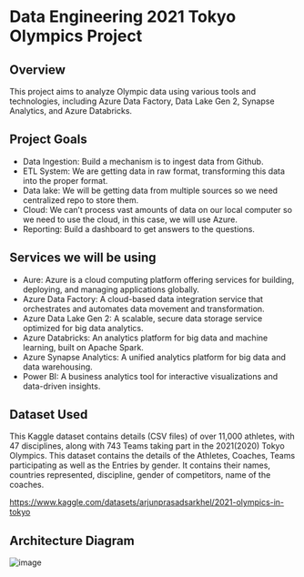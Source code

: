 # Data Engineering 2021 Tokyo Olympics Project
 
## Overview

This project aims to analyze Olympic data using various tools and technologies, including Azure Data Factory, Data Lake Gen 2, Synapse Analytics, and Azure Databricks.

## Project Goals

- Data Ingestion: Build a mechanism is to ingest data from Github.
- ETL System: We are getting data in raw format, transforming this data into the proper format.
- Data lake: We will be getting data from multiple sources so we need centralized repo to store them.
- Cloud: We can’t process vast amounts of data on our local computer so we need to use the cloud, in this case, we will use Azure.
- Reporting: Build a dashboard to get answers to the questions.

## Services we will be using

- Aure: Azure is a cloud computing platform offering services for building, deploying, and managing applications globally.
- Azure Data Factory: A cloud-based data integration service that orchestrates and automates data movement and transformation.
- Azure Data Lake Gen 2: A scalable, secure data storage service optimized for big data analytics.
- Azure Databricks: An analytics platform for big data and machine learning, built on Apache Spark.
- Azure Synapse Analytics: A unified analytics platform for big data and data warehousing.
- Power BI: A business analytics tool for interactive visualizations and data-driven insights.

## Dataset Used

This Kaggle dataset contains details (CSV files) of over 11,000 athletes, with 47 disciplines, along with 743 Teams taking part in the 2021(2020) Tokyo Olympics. This dataset contains the details of the Athletes, Coaches, Teams participating as well as the Entries by gender. It contains their names, countries represented, discipline, gender of competitors, name of the coaches.

https://www.kaggle.com/datasets/arjunprasadsarkhel/2021-olympics-in-tokyo

## Architecture Diagram

![image](https://github.com/user-attachments/assets/091d0c2e-4674-479b-b9a8-4360d6552314)
